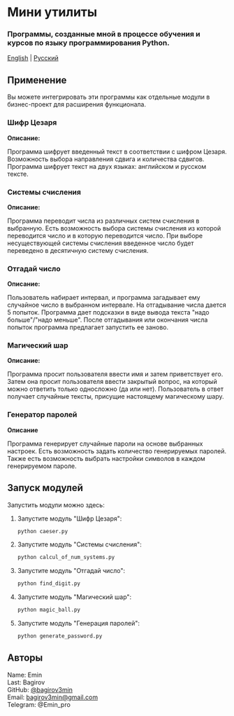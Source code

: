 # Мини утилиты

### Программы, созданные мной в процессе обучения и курсов по языку программирования Python. 

[English](README.md) | [Русский](README-ru.md)


## Применение

Вы можете интегрировать эти программы как отдельные модули в бизнес-проект для расширения функционала.

### Шифр Цезаря

**Описание:**

Программа шифрует введенный текст в соответствии с шифром Цезаря. Возможность выбора направления сдвига и количества сдвигов.
Программа шифрует текст на двух языках: английском и русском тексте.

### Системы счисления

**Описание:**

Программа переводит числа из различных систем счисления в выбранную. 
Есть возможность выбора системы счисления из которой переводится число и в которую переводится число.
При выборе несуществующей системы счисления введенное число будет переведено в десятичную систему счисления.

### Отгадай число

**Описание:**

Пользователь набирает интервал, и программа загадывает ему случайное число в выбранном интервале.
На отгадывание числа дается 5 попыток. Программа дает подсказки в виде вывода текста "надо больше"/"надо меньше".
После отгадывания или окончания числа попыток программа предлагает запустить ее заново.

### Магический шар

**Описание:**

Программа просит пользователя ввести имя и затем приветствует его. 
Затем она просит пользователя ввести закрытый вопрос, на который можно ответить только односложно (да или нет).
Пользователь в ответ получает случайные тексты, присущие настоящему магическому шару.

### Генератор паролей

**Описание**

Программа генерирует случайные пароли на основе выбранных настроек. Есть возможность задать количество генерируемых паролей.
Также есть возможность выбрать настройки символов в каждом генерируемом пароле.

## Запуск модулей

Запустить модули можно здесь:

1. Запустите модуль "Шифр Цезаря":
    ```bash
    python caeser.py
   
2. Запустите модуль "Системы счисления":
    ```bash
    python calcul_of_num_systems.py
   
3. Запустите модуль "Отгадай число":
    ```bash
    python find_digit.py
   
4. Запустите модуль "Магический шар":
    ```bash
    python magic_ball.py
   
5. Запустите модуль "Генерация паролей":
    ```bash
    python generate_password.py
   
## Авторы

Name: Emin <br>
Last: Bagirov <br>
GitHub: [@bagirov3min](https://github.com/bagirov3min) <br>
Email: bagirov3min@gmail.com <br>
Telegram: @Emin_pro <br>
